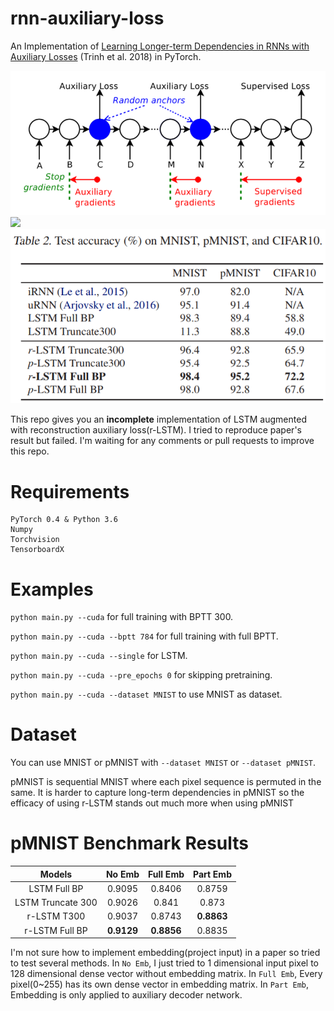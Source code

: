 # rnn-auxiliary-loss

An Implementation of [Learning Longer-term Dependencies in RNNs with Auxiliary Losses](https://arxiv.org/abs/1803.00144) (Trinh et al. 2018) in PyTorch.

![](./pics/overview.png)
![](./pics/r-LSMT.png)
![](./pics/result.png)

This repo gives you an **incomplete** implementation of LSTM augmented with reconstruction auxiliary loss(r-LSTM). I tried to reproduce paper's result but failed. I'm waiting for any comments or pull requests to improve this repo.

# Requirements

```
PyTorch 0.4 & Python 3.6
Numpy
Torchvision
TensorboardX
```

# Examples

`python main.py --cuda` for full training with BPTT 300.

`python main.py --cuda --bptt 784` for full training with full BPTT.

`python main.py --cuda --single` for LSTM.

`python main.py --cuda --pre_epochs 0` for skipping pretraining.

`python main.py --cuda --dataset MNIST` to use MNIST as dataset.

# Dataset

You can use MNIST or pMNIST with `--dataset MNIST` or `--dataset pMNIST`.

pMNIST is sequential MNIST where each pixel sequence is permuted in the same. It is harder to capture long-term dependencies in pMNIST so the efficacy of using r-LSTM stands out much more when using pMNIST

# pMNIST Benchmark Results

| Models            | No Emb | Full Emb | Part Emb |
|:-----------------:|:----------:|:----------:|:----------:|
| LSTM Full BP  |0.9095 | 0.8406 | 0.8759 |
| LSTM Truncate 300 |0.9026 | 0.841 | 0.873 |
| r-LSTM T300   |0.9037 | 0.8743 | **0.8863** |
| r-LSTM Full BP    |**0.9129** | **0.8856** | 0.8835 |

I'm not sure how to implement embedding(project input) in a paper so tried to test several methods. In `No Emb`, I just tried to 1 dimensional input pixel to 128 dimensional dense vector without embedding matrix. In `Full Emb`, Every pixel(0~255) has its own dense vector in embedding matrix. In `Part Emb`, Embedding is only applied to auxiliary decoder network.

